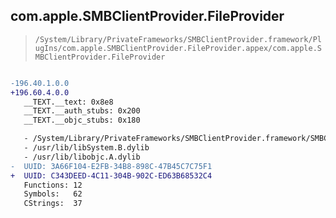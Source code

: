 ## com.apple.SMBClientProvider.FileProvider

> `/System/Library/PrivateFrameworks/SMBClientProvider.framework/PlugIns/com.apple.SMBClientProvider.FileProvider.appex/com.apple.SMBClientProvider.FileProvider`

```diff

-196.40.1.0.0
+196.60.4.0.0
   __TEXT.__text: 0x8e8
   __TEXT.__auth_stubs: 0x200
   __TEXT.__objc_stubs: 0x180

   - /System/Library/PrivateFrameworks/SMBClientProvider.framework/SMBClientProvider
   - /usr/lib/libSystem.B.dylib
   - /usr/lib/libobjc.A.dylib
-  UUID: 3A66F104-E2FB-34B8-898C-47B45C7C75F1
+  UUID: C343DEED-4C11-304B-902C-ED63B68532C4
   Functions: 12
   Symbols:   62
   CStrings:  37

```

